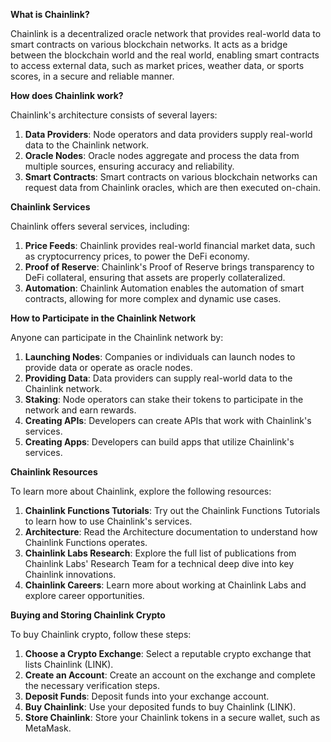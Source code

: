 

**What is Chainlink?**

Chainlink is a decentralized oracle network that provides real-world data to smart contracts on various blockchain networks. It acts as a bridge between the blockchain world and the real world, enabling smart contracts to access external data, such as market prices, weather data, or sports scores, in a secure and reliable manner.

**How does Chainlink work?**

Chainlink's architecture consists of several layers:

1. **Data Providers**: Node operators and data providers supply real-world data to the Chainlink network.
2. **Oracle Nodes**: Oracle nodes aggregate and process the data from multiple sources, ensuring accuracy and reliability.
3. **Smart Contracts**: Smart contracts on various blockchain networks can request data from Chainlink oracles, which are then executed on-chain.

**Chainlink Services**

Chainlink offers several services, including:

1. **Price Feeds**: Chainlink provides real-world financial market data, such as cryptocurrency prices, to power the DeFi economy.
2. **Proof of Reserve**: Chainlink's Proof of Reserve brings transparency to DeFi collateral, ensuring that assets are properly collateralized.
3. **Automation**: Chainlink Automation enables the automation of smart contracts, allowing for more complex and dynamic use cases.

**How to Participate in the Chainlink Network**

Anyone can participate in the Chainlink network by:

1. **Launching Nodes**: Companies or individuals can launch nodes to provide data or operate as oracle nodes.
2. **Providing Data**: Data providers can supply real-world data to the Chainlink network.
3. **Staking**: Node operators can stake their tokens to participate in the network and earn rewards.
4. **Creating APIs**: Developers can create APIs that work with Chainlink's services.
5. **Creating Apps**: Developers can build apps that utilize Chainlink's services.

**Chainlink Resources**

To learn more about Chainlink, explore the following resources:

1. **Chainlink Functions Tutorials**: Try out the Chainlink Functions Tutorials to learn how to use Chainlink's services.
2. **Architecture**: Read the Architecture documentation to understand how Chainlink Functions operates.
3. **Chainlink Labs Research**: Explore the full list of publications from Chainlink Labs' Research Team for a technical deep dive into key Chainlink innovations.
4. **Chainlink Careers**: Learn more about working at Chainlink Labs and explore career opportunities.

**Buying and Storing Chainlink Crypto**

To buy Chainlink crypto, follow these steps:

1. **Choose a Crypto Exchange**: Select a reputable crypto exchange that lists Chainlink (LINK).
2. **Create an Account**: Create an account on the exchange and complete the necessary verification steps.
3. **Deposit Funds**: Deposit funds into your exchange account.
4. **Buy Chainlink**: Use your deposited funds to buy Chainlink (LINK).
5. **Store Chainlink**: Store your Chainlink tokens in a secure wallet, such as MetaMask.

